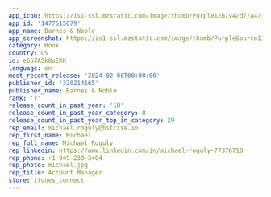 ```yaml
---
app_icon: https://is1-ssl.mzstatic.com/image/thumb/Purple126/v4/d7/a4/15/d7a415d9-b76b-dd81-cf9c-95a65bf2d96b/AppIcon-0-0-1x_U007emarketing-0-7-0-0-85-220.png/1024x1024bb.png
app_id: '1477515079'
app_name: Barnes & Noble
app_screenshot: https://is1-ssl.mzstatic.com/image/thumb/PurpleSource116/v4/4e/b4/4a/4eb44a1b-b3a9-ecdd-d47f-e0c5ec55369c/fb67e329-d3f3-4fd4-a0f6-bd9e8857eab8_Apple_AppStoreScreensBN-AppStore_6.5_1.png/1284x2778bb.png
category: Book
country: US
id: e65JASk8uEKK
language: en
most_recent_release: '2024-02-08T00:00:00'
publisher_id: '320214165'
publisher_name: Barnes & Noble
rank: '7'
release_count_in_past_year: '18'
release_count_in_past_year_category: 8
release_count_in_past_year_top_in_category: 29
rep_email: michael.roguly@bitrise.io
rep_first_name: Michael
rep_full_name: Michael Roguly
rep_linkedin: https://www.linkedin.com/in/michael-roguly-77376710
rep_phone: +1 949-233-3404
rep_photo: michael.jpg
rep_title: Account Manager
store: itunes_connect
---
```

